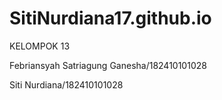 # SitiNurdiana17.github.io
KELOMPOK 13
<p>Febriansyah Satriagung Ganesha/182410101028</p>
<p>Siti Nurdiana/182410101028</p>
